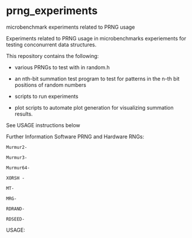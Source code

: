 # prng_experiments
 microbenchmark experiments related to PRNG usage

 Experiments related to PRNG usage in microbenchmarks experiements for testing
 conconurrent data structures.

 This repository contains the following:
 
 - various PRNGs to test with in random.h

 - an nth-bit summation test program to test for patterns in the n-th bit positions of random numbers

 - scripts to run experiments

 - plot scripts to automate plot generation for visualizing summation results.

 See USAGE instructions below

 Further Information
 Software PRNG and Hardware RNGs:
 
    Murmur2-

    Murmur3-
 
    Murmur64-

    XORSH -

    MT-

    MRG-

    RDRAND-

    RDSEED-








 USAGE:

 

